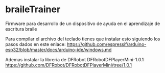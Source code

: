 # braileTrainer
Firmware para desarrollo de un dispositivo de ayuda en el aprendizaje de escritura braile

Para compilar el archivo del teclado tienes que instalar esto siguiendo los pasos dados en este enlace:
https://github.com/espressif/arduino-esp32/blob/master/docs/arduino-ide/windows.md

Ademas instalar la libreria de DFRobot
DFRobotDFPlayerMini-1.0.1
https://github.com/DFRobot/DFRobotDFPlayerMini/tree/1.0.1
